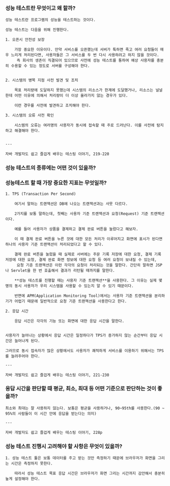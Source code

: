 ### 성능 테스트란 무엇이고 왜 할까?

    성능 테스트란 프로그램의 성능을 테스트하는 것이다.

    성능 테스트는 다음을 위해 진행한다.

    1. 오픈시 안전성 보장

        가장 중요한 이유이다. 만약 서비스를 오픈했는데 서버가 툭하면 죽고 여러 요청들이 매우 느리게 처리된다면, 사용자들은 그 서비스를 두 번 다시 사용하려고 하지 않을 것이다.
         즉 회사의 생존이 직결되어 있으므로 사전에 성능 테스트를 통하여 예상 사용자를 충분히 수용할 수 있는 정도로 서버를 구성해야 한다.


    2. 시스템의 병목 지점 사전 발견 및 조치

        목표 처리량에 도달하지 못했는데 시스템의 리소스가 한계에 도달했거나, 리소스는 널널한데 어떤 이유에 의해서 처리량이 더 이상 올라가지 않는 경우가 있다.

        이런 경우를 사전에 발견하고 조치해야 한다.

    3. 시스템의 오류 사전 확인

        시스템의 오류는 여러명의 사용자가 동시에 접속할 때 주로 드러난다. 이를 사전에 탐지하고 해결해야 한다.


    ---

    자바 개발자도 쉽고 즐겁게 배우는 테스팅 이야기, 219-220


### 성능 테스트의 종류에는 어떤 것이 있을까?


### 성능테스트 할 때 가장 중요한 지표는 무엇일까?
    1. TPS (Transaction Per Second)

        여기서 말하는 트랜잭션은 DB에 나오는 트랜잭션과는 사뭇 다르다.

        2가지를 보통 말하는데, 첫째는 사용자 기준 트랜잭션과 요청(Request) 기준 트랜잭션이다.

        예를 들어 사용자가 상품을 결제하고 결제 완료 버튼을 눌렀다고 해보자.

        이 때 결제 완료 버튼을 누른 것에 대한 모든 처리가 이루어지고 화면에 표시가 된다면 하나의 사용자 기준 트랜잭션이 처리되었다고 할 수 있다.

        결제 완료 버튼을 눌렀을 때 실제로 서버에는 주문 기록 저장에 대한 요청, 결제 기록 저장에 대한 요청, 결제 완료 화면 정보에 대한 요청 등 여러 요청이 보내질 수 있는데,
         요청 기준 트랜잭션은 이런 각각의 요청이 처리되는 것을 말한다. 간단히 말하면 JSP나 Servlet을 한 번 호출해서 결과가 리턴될 때까지를 말한다.

        **성능 테스트를 진행할 때는 사용자 기준 트랜잭션**을 사용한다. 그 이유는 실제 몇 명의 동시 사용자가 우리 시스템을 사용할 수 있는지 알 수 있기 때문이다.

        반면에 APM(Application Monitoring Tool)에서는 사용자 기준 트랜잭션을 분리하기가 어렵기 때문에 일반적으로 요청 기준 트랜잭션을 사용한다고 한다.

    2. 응답 시간

        응답 시간은 각각의 기능 또는 화면에 대한 응답 시간을 말한다.


    사용자가 늘어나는 상황에서 응답 시간은 일정하다가 TPS가 증가하지 않는 순간부터 응답 시간은 늘어나게 된다.

    그러므로 동시 접속자가 많은 상황에서도 사용자가 쾌적하게 서비스를 이용하기 위해서는 TPS를 늘려주어야 한다.

    ---

    자바 개발자도 쉽고 즐겁게 배우는 테스팅 이야기, 221-230

### 응답 시간을 판단할 때 평균, 최소, 최대 등 어떤 기준으로 판단하는 것이 좋을까?

    최소와 최대는 잘 사용하지 않는다. 보통은 평균을 사용하거나, 90~95th를 사용한다.(90 ~ 95%의 사람들이 이 시간 안에 응답을 받는다는 의미)

    ---

    자바 개발자도 쉽고 즐겁게 배우는 테스팅 이야기, 228p


### 성능 테스트 진행시 고려해야 할 사항은 무엇이 있을까?
    1. 성능 테스트 툴은 보통 데이터를 주고 받는 것만 측정하기 때문에 브라우저가 화면을 그리는 시간은 측정하지 못한다.

        따라서 성능 테스트 목표 응답 시간은 브라우저가 화면 그리는 시간까지 감안해서 충분히 높게 설정해야 한다.
